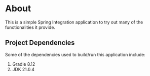 # About

This is a simple Spring Integration application to try out many of the functionalities it provide.

## Project Dependencies

Some of the dependencies used to build/run this application include:
1. Gradle 8.12
2. JDK 21.0.4

